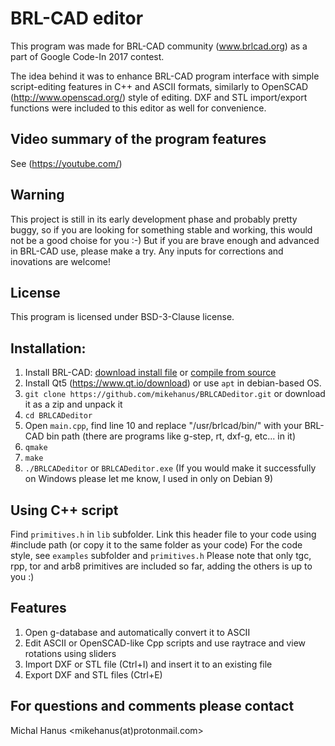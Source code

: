 # BRL-CAD editor

This program was made for BRL-CAD community (www.brlcad.org) as a part of Google Code-In 2017 contest. 

The idea behind it was to enhance BRL-CAD program interface with simple script-editing features in C++ and ASCII formats, similarly to OpenSCAD (http://www.openscad.org/) style of editing. 
DXF and STL import/export functions were included to this editor as well for convenience.

## Video summary of the program features  
See (https://youtube.com/)

## Warning
This project is still in its early development phase and probably pretty buggy, so if you are looking for something stable and working, this would not be a good choise for you :-)
But if you are brave enough and advanced in BRL-CAD use, please make a try.
Any inputs for corrections and inovations are welcome!
 
## License
This program is licensed under BSD-3-Clause license. 

## Installation:
1. Install BRL-CAD: [download install file](https://sourceforge.net/projects/brlcad/files/) or [compile from source](http://brlcad.org/wiki/SVN)
2. Install Qt5 (https://www.qt.io/download) or use `apt` in debian-based OS.
3. `git clone https://github.com/mikehanus/BRLCADeditor.git` or download it as a zip and unpack it
4. `cd BRLCADeditor`
5. Open `main.cpp`, find line 10 and replace "/usr/brlcad/bin/" with your BRL-CAD bin path (there are programs like g-step, rt, dxf-g, etc... in it)
6. `qmake`
7. `make`
8. `./BRLCADeditor` or `BRLCADeditor.exe` (If you would make it successfully on Windows please let me know, I used in only on Debian 9)

## Using C++ script
Find `primitives.h` in `lib` subfolder. 
Link this header file to your code using #include path (or copy it to the same folder as your code) 
For the code style, see `examples` subfolder and `primitives.h`
Please note that only tgc, rpp, tor and arb8 primitives are included so far, adding the others is up to you :)

## Features
1. Open g-database and automatically convert it to ASCII
2. Edit ASCII or OpenSCAD-like Cpp scripts and use raytrace and view rotations using sliders
3. Import DXF or STL file (Ctrl+I) and insert it to an existing file 
4. Export DXF and STL files (Ctrl+E) 

## For questions and comments please contact
Michal Hanus <mikehanus(at)protonmail.com>

